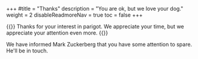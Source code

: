+++
#title = "Thanks"
description = "You are ok, but we love your dog."
weight = 2
disableReadmoreNav = true
toc = false
+++

{{<panel title="Form Submitted Successfully" style="info">}}
Thanks for your interest in parigot.  We appreciate your time, but we appreciate your attention even more.
{{</panel>}}

We have informed Mark Zuckerberg that you have some attention to spare.  He'll be in touch.
